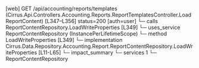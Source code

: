 [web] GET /api/accounting/reports/templates  (Cirrus.Api.Controllers.Accounting.Reports.ReportTemplatesController.LoadReportContent)  [L347–L356] status=200 [auth=user]
  └─ calls ReportContentRepository.LoadWriteProperties [L349]
  └─ uses_service ReportContentRepository (InstancePerLifetimeScope)
    └─ method LoadWriteProperties [L349]
      └─ implementation Cirrus.Data.Repository.Accounting.Report.ReportContentRepository.LoadWriteProperties [L11-L65]
  └─ impact_summary
    └─ services 1
      └─ ReportContentRepository

